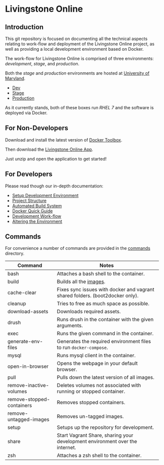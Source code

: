 # Livingstone Online

## Introduction 

This git repository is focused on documenting all the technical aspects relating
to work-flow and deployment of the Livingstone Online project, as well as
providing a local development environment based on Docker.

The work-flow for Livingstone Online is comprised of three environments:
_development_, _stage_, and _production_.

Both the _stage_ and _production_ environments are hosted at
[University of Maryland](http://www.umd.edu/). 

* [Dev](http://livingstonestage.lib.umd.edu:81/)
* [Stage](livingstonestage.lib.umd.edu)
* [Production](livingstone.lib.umd.edu)

As it currently stands, both of these boxes run *RHEL 7* and the software is
deployed via Docker.

## For Non-Developers

Download and install the latest version of
[Docker Toolbox](https://docs.docker.com/mac/step_one).

Then download the
[Livingstone Online App](https://github.com/livingstoneonline/livingstoneonline/releases/download/1.0/Livingstone.Online.zip).

Just unzip and open the application to get started! 

## For Developers

Please read though our in-depth documentation:

* [Setup Development Environment](docs/installation.md)
* [Project Structure](docs/project_structure.md)
* [Automated Build System](docs/automated_build_system.md)
* [Docker Quick Guide](docs/docker.md)
* [Development Work-flow](docs/development_workflow.md)
* [Altering the Environment](docs/altering_environment.md)

## Commands

For convenience a number of commands are provided in the [commands](/commands) directory.

| Command                   | Notes                                                                         |
|---------------------------|-------------------------------------------------------------------------------|
| bash                      | Attaches a bash shell to the container.                                       |
| build                     | Builds all the [images](/images).                                             |
| cache-clear               | Fixes sync issues with docker and vagrant shared folders. (boot2docker only). |
| cleanup                   | Tries to free as much space as possible.                                      |
| download-assets           | Downloads required assets.                                                    |
| drush                     | Runs drush in the container with the given arguments.                         |
| exec                      | Runs the given command in the container.                                      |
| generate-env-files        | Generates the required environment files to run ```docker-compose```.         |
| mysql                     | Runs mysql client in the container.                                           |
| open-in-browser           | Opens the webpage in your default browser.                                    |
| pull                      | Pulls down the latest version of all images.                                  |
| remove-inactive-volumes   | Deletes volumes not associated with running or stopped container.             |
| remove-stopped-containers | Removes stopped containers.                                                   |
| remove-untagged-images    | Removes un-tagged images.                                                     |
| setup                     | Setups up the repository for development.                                     |
| share                     | Start Vagrant Share, sharing your development environment over the internet.  |
| zsh                       | Attaches a zsh shell to the container.                                        |
